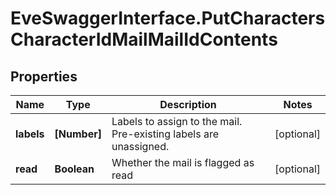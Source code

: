 # EveSwaggerInterface.PutCharactersCharacterIdMailMailIdContents

## Properties
Name | Type | Description | Notes
------------ | ------------- | ------------- | -------------
**labels** | **[Number]** | Labels to assign to the mail. Pre-existing labels are unassigned. | [optional] 
**read** | **Boolean** | Whether the mail is flagged as read | [optional] 


